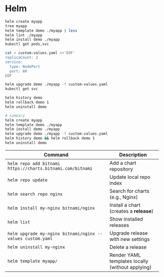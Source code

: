 # Helm

```sh
helm create myapp
tree myapp
helm template demo ./myapp | less
helm lint ./myapp
helm install demo ./myapp
kubectl get pods,svc

cat > custom-values.yaml <<'EOF'
replicaCount: 2
service:
  type: NodePort
  port: 80
EOF

helm upgrade demo ./myapp -f custom-values.yaml
kubectl get svc

helm history demo
helm rollback demo 1
helm uninstall demo

# summary
helm create myapp
helm template demo ./myapp
helm install demo ./myapp
helm upgrade demo ./myapp -f custom-values.yaml
helm history demo && helm rollback demo 1
helm uninstall demo
```

| Command                                                    | Description                                      |
| ---------------------------------------------------------- | ------------------------------------------------ |
| `helm repo add bitnami https://charts.bitnami.com/bitnami` | Add a chart repository                           |
| `helm repo update`                                         | Update local repo index                          |
| `helm search repo nginx`                                   | Search for charts (e.g., Nginx)                  |
| `helm install my-nginx bitnami/nginx`                      | Install a chart (creates a **release**)          |
| `helm list`                                                | Show installed releases                          |
| `helm upgrade my-nginx bitnami/nginx --values custom.yaml` | Upgrade release with new settings                |
| `helm uninstall my-nginx`                                  | Delete a release                                 |
| `helm template myapp/`                                     | Render YAML templates locally (without applying) |